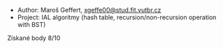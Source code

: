  - Author:   Maroš Geffert, xgeffe00@stud.fit.vutbr.cz
 - Project:  IAL algoritmy (hash table, recursion/non-recursion operation with BST)
 
 Získané body 8/10
